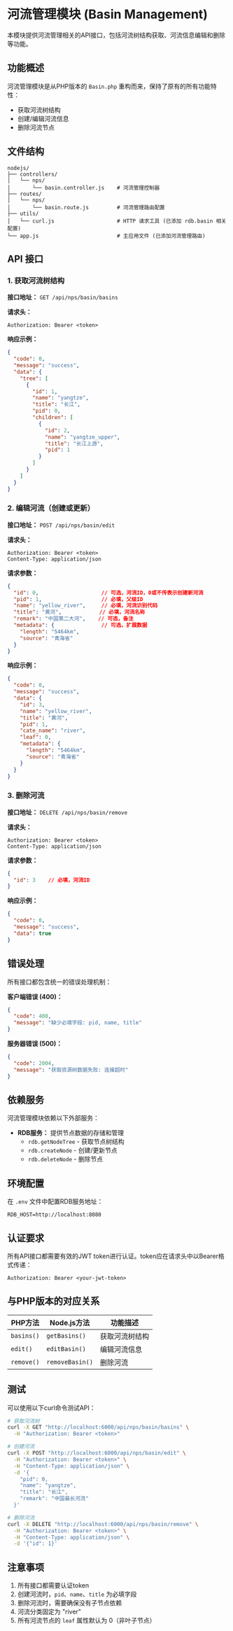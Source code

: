 # 河流管理模块 (Basin Management)

本模块提供河流管理相关的API接口，包括河流树结构获取、河流信息编辑和删除等功能。

## 功能概述

河流管理模块是从PHP版本的 `Basin.php` 重构而来，保持了原有的所有功能特性：

- 获取河流树结构
- 创建/编辑河流信息
- 删除河流节点

## 文件结构

```
nodejs/
├── controllers/
│   └── nps/
│       └── basin.controller.js    # 河流管理控制器
├── routes/
│   └── nps/
│       └── basin.route.js         # 河流管理路由配置
├── utils/
│   └── curl.js                    # HTTP 请求工具 (已添加 rdb.basin 相关配置)
└── app.js                         # 主应用文件 (已添加河流管理路由)
```

## API 接口

### 1. 获取河流树结构

**接口地址：** `GET /api/nps/basin/basins`

**请求头：**
```
Authorization: Bearer <token>
```

**响应示例：**
```json
{
  "code": 0,
  "message": "success",
  "data": {
    "tree": [
      {
        "id": 1,
        "name": "yangtze",
        "title": "长江",
        "pid": 0,
        "children": [
          {
            "id": 2,
            "name": "yangtze_upper",
            "title": "长江上游",
            "pid": 1
          }
        ]
      }
    ]
  }
}
```

### 2. 编辑河流（创建或更新）

**接口地址：** `POST /api/nps/basin/edit`

**请求头：**
```
Authorization: Bearer <token>
Content-Type: application/json
```

**请求参数：**
```json
{
  "id": 0,                    // 可选，河流ID，0或不传表示创建新河流
  "pid": 1,                   // 必填，父级ID
  "name": "yellow_river",     // 必填，河流识别代码
  "title": "黄河",            // 必填，河流名称
  "remark": "中国第二大河",    // 可选，备注
  "metadata": {               // 可选，扩展数据
    "length": "5464km",
    "source": "青海省"
  }
}
```

**响应示例：**
```json
{
  "code": 0,
  "message": "success",
  "data": {
    "id": 3,
    "name": "yellow_river",
    "title": "黄河",
    "pid": 1,
    "cate_name": "river",
    "leaf": 0,
    "metadata": {
      "length": "5464km",
      "source": "青海省"
    }
  }
}
```

### 3. 删除河流

**接口地址：** `DELETE /api/nps/basin/remove`

**请求头：**
```
Authorization: Bearer <token>
Content-Type: application/json
```

**请求参数：**
```json
{
  "id": 3    // 必填，河流ID
}
```

**响应示例：**
```json
{
  "code": 0,
  "message": "success",
  "data": true
}
```

## 错误处理

所有接口都包含统一的错误处理机制：

**客户端错误 (400)：**
```json
{
  "code": 400,
  "message": "缺少必填字段: pid, name, title"
}
```

**服务器错误 (500)：**
```json
{
  "code": 2004,
  "message": "获取资源树数据失败: 连接超时"
}
```

## 依赖服务

河流管理模块依赖以下外部服务：

- **RDB服务：** 提供节点数据的存储和管理
  - `rdb.getNodeTree` - 获取节点树结构
  - `rdb.createNode` - 创建/更新节点
  - `rdb.deleteNode` - 删除节点

## 环境配置

在 `.env` 文件中配置RDB服务地址：

```env
RDB_HOST=http://localhost:8080
```

## 认证要求

所有API接口都需要有效的JWT token进行认证。token应在请求头中以Bearer格式传递：

```
Authorization: Bearer <your-jwt-token>
```

## 与PHP版本的对应关系

| PHP方法 | Node.js方法 | 功能描述 |
|---------|-------------|----------|
| `basins()` | `getBasins()` | 获取河流树结构 |
| `edit()` | `editBasin()` | 编辑河流信息 |
| `remove()` | `removeBasin()` | 删除河流 |

## 测试

可以使用以下curl命令测试API：

```bash
# 获取河流树
curl -X GET "http://localhost:6000/api/nps/basin/basins" \
  -H "Authorization: Bearer <token>"

# 创建河流
curl -X POST "http://localhost:6000/api/nps/basin/edit" \
  -H "Authorization: Bearer <token>" \
  -H "Content-Type: application/json" \
  -d '{
    "pid": 0,
    "name": "yangtze",
    "title": "长江",
    "remark": "中国最长河流"
  }'

# 删除河流
curl -X DELETE "http://localhost:6000/api/nps/basin/remove" \
  -H "Authorization: Bearer <token>" \
  -H "Content-Type: application/json" \
  -d '{"id": 1}'
```

## 注意事项

1. 所有接口都需要认证token
2. 创建河流时，`pid`、`name`、`title` 为必填字段
3. 删除河流时，需要确保没有子节点依赖
4. 河流分类固定为 "river"
5. 所有河流节点的 `leaf` 属性默认为 0（非叶子节点）